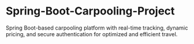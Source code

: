 # Spring-Boot-Carpooling-Project
Spring Boot-based carpooling platform with real-time tracking, dynamic pricing, and secure authentication for optimized and efficient travel.
